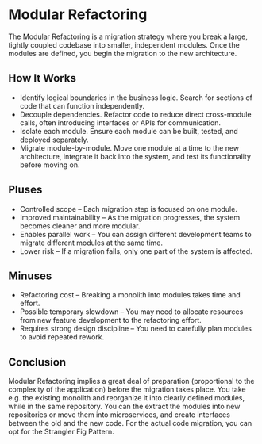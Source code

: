 # Modular Refactoring

The Modular Refactoring is a migration strategy where you break a large, tightly coupled codebase into smaller, independent modules.
Once the modules are defined, you begin the migration to the new architecture.

## How It Works

- Identify logical boundaries in the business logic.
Search for sections of code that can function independently.
- Decouple dependencies.
Refactor code to reduce direct cross-module calls, often introducing interfaces or APIs for communication.
- Isolate each module.
Ensure each module can be built, tested, and deployed separately.
- Migrate module-by-module.
Move one module at a time to the new architecture, integrate it back into the system, and test its functionality before moving on.

## Pluses

- Controlled scope – Each migration step is focused on one module.
- Improved maintainability – As the migration progresses, the system becomes cleaner and more modular.
- Enables parallel work – You can assign different development teams to migrate different modules at the same time.
- Lower risk – If a migration fails, only one part of the system is affected.

## Minuses

- Refactoring cost – Breaking a monolith into modules takes time and effort.
- Possible temporary slowdown – You may need to allocate resources from new feature development to the refactoring effort.
- Requires strong design discipline – You need to carefully plan modules to avoid repeated rework.

## Conclusion

Modular Refactoring implies a great deal of preparation (proportional to the complexity of the application) before the migration takes place.
You take e.g. the existing monolith and reorganize it into clearly defined modules, while in the same repository.
You can the extract the modules into new repositories or move them into microservices, and create interfaces between the old and the new code.
For the actual code migration, you can opt for the Strangler Fig Pattern.
